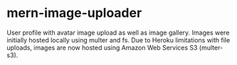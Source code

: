 # mern-image-uploader
User profile with avatar image upload as well as image gallery. Images were initially hosted locally using multer and fs. Due to Heroku limitations with file uploads, images are now hosted using Amazon Web Services S3 (multer-s3).
